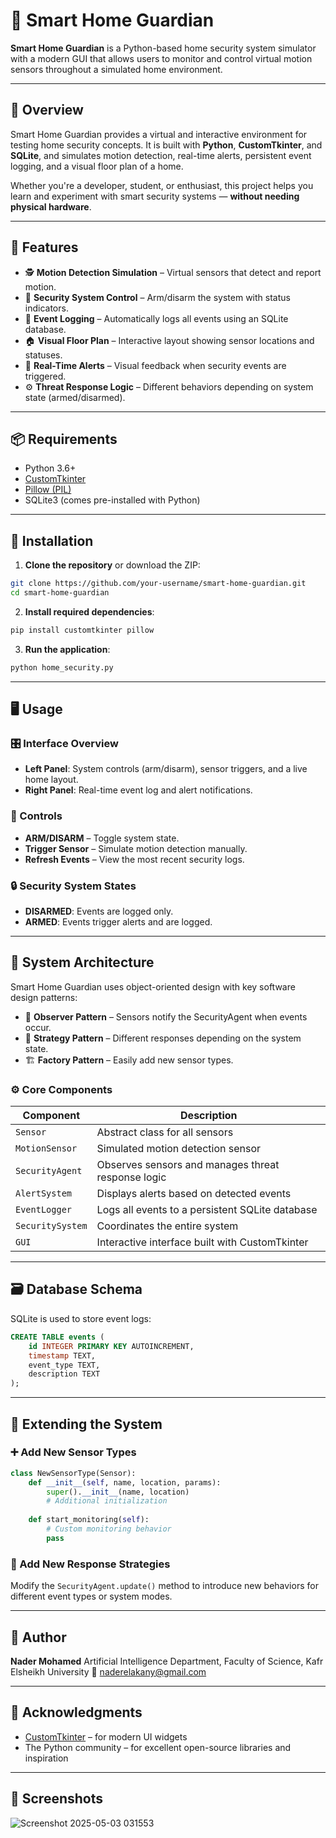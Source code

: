 # 🚨 Smart Home Guardian

**Smart Home Guardian** is a Python-based home security system simulator with a modern GUI that allows users to monitor and control virtual motion sensors throughout a simulated home environment.

---

## 🧠 Overview

Smart Home Guardian provides a virtual and interactive environment for testing home security concepts. It is built with **Python**, **CustomTkinter**, and **SQLite**, and simulates motion detection, real-time alerts, persistent event logging, and a visual floor plan of a home.

Whether you're a developer, student, or enthusiast, this project helps you learn and experiment with smart security systems — **without needing physical hardware**.

---

## 🔑 Features

- 🕵️ **Motion Detection Simulation** – Virtual sensors that detect and report motion.
- 🔐 **Security System Control** – Arm/disarm the system with status indicators.
- 📜 **Event Logging** – Automatically logs all events using an SQLite database.
- 🏠 **Visual Floor Plan** – Interactive layout showing sensor locations and statuses.
- 🚨 **Real-Time Alerts** – Visual feedback when security events are triggered.
- ⚙️ **Threat Response Logic** – Different behaviors depending on system state (armed/disarmed).

---

## 📦 Requirements

- Python 3.6+
- [CustomTkinter](https://github.com/TomSchimansky/CustomTkinter)
- [Pillow (PIL)](https://python-pillow.org/)
- SQLite3 (comes pre-installed with Python)

---

## 🚀 Installation

1. **Clone the repository** or download the ZIP:

```bash
git clone https://github.com/your-username/smart-home-guardian.git
cd smart-home-guardian
````

2. **Install required dependencies**:

```bash
pip install customtkinter pillow
```

3. **Run the application**:

```bash
python home_security.py
```

---

## 🖥️ Usage

### 🎛️ Interface Overview

* **Left Panel**: System controls (arm/disarm), sensor triggers, and a live home layout.
* **Right Panel**: Real-time event log and alert notifications.

### 🧭 Controls

* **ARM/DISARM** – Toggle system state.
* **Trigger Sensor** – Simulate motion detection manually.
* **Refresh Events** – View the most recent security logs.

### 🔒 Security System States

* **DISARMED**: Events are logged only.
* **ARMED**: Events trigger alerts and are logged.

---

## 🧱 System Architecture

Smart Home Guardian uses object-oriented design with key software design patterns:

* 🧩 **Observer Pattern** – Sensors notify the SecurityAgent when events occur.
* 🧠 **Strategy Pattern** – Different responses depending on the system state.
* 🏗️ **Factory Pattern** – Easily add new sensor types.

### ⚙️ Core Components

| Component        | Description                                        |
| ---------------- | -------------------------------------------------- |
| `Sensor`         | Abstract class for all sensors                     |
| `MotionSensor`   | Simulated motion detection sensor                  |
| `SecurityAgent`  | Observes sensors and manages threat response logic |
| `AlertSystem`    | Displays alerts based on detected events           |
| `EventLogger`    | Logs all events to a persistent SQLite database    |
| `SecuritySystem` | Coordinates the entire system                      |
| `GUI`            | Interactive interface built with CustomTkinter     |

---

## 🗃️ Database Schema

SQLite is used to store event logs:

```sql
CREATE TABLE events (
    id INTEGER PRIMARY KEY AUTOINCREMENT,
    timestamp TEXT,
    event_type TEXT,
    description TEXT
);
```

---

## 🔧 Extending the System

### ➕ Add New Sensor Types

```python
class NewSensorType(Sensor):
    def __init__(self, name, location, params):
        super().__init__(name, location)
        # Additional initialization
    
    def start_monitoring(self):
        # Custom monitoring behavior
        pass
```

### 🧠 Add New Response Strategies

Modify the `SecurityAgent.update()` method to introduce new behaviors for different event types or system modes.

---

## 👤 Author

**Nader Mohamed**
Artificial Intelligence Department, Faculty of Science, Kafr Elsheikh University
📧 [naderelakany@gmail.com](mailto:naderelakany@gmail.com)

---

## 🙏 Acknowledgments

* [CustomTkinter](https://github.com/TomSchimansky/CustomTkinter) – for modern UI widgets
* The Python community – for excellent open-source libraries and inspiration

---

## 📸 Screenshots
![Screenshot 2025-05-03 031553](https://github.com/user-attachments/assets/01b24ef7-508e-4a11-b29f-0b6f2c94ac25)


